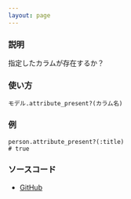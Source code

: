 ```yaml
---
layout: page
---
```

### 説明
指定したカラムが存在するか？

### 使い方
    モデル.attribute_present?(カラム名)

### 例
    person.attribute_present?(:title)
    # true

### ソースコード
* [GitHub](https://github.com/rails/rails/blob/f33d52c95217212cbacc8d5e44b5a8e3cdc6f5b3/activerecord/lib/active_record/attribute_methods.rb#L300)